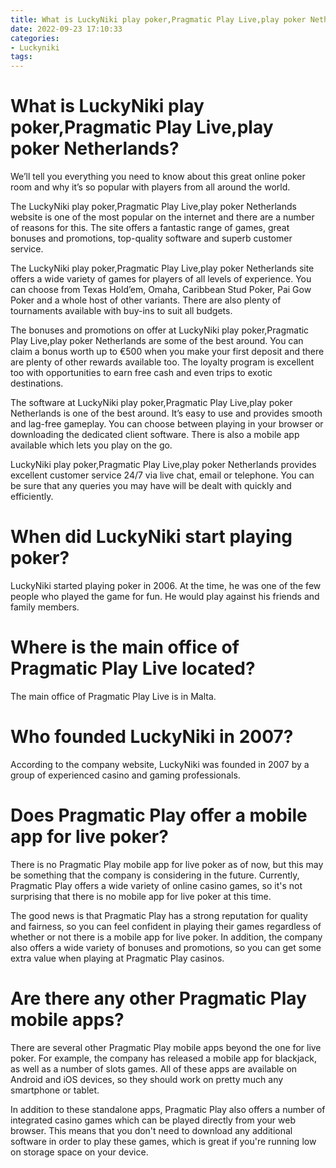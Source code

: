 ```yaml
---
title: What is LuckyNiki play poker,Pragmatic Play Live,play poker Netherlands
date: 2022-09-23 17:10:33
categories:
- Luckyniki
tags:
---
```



#  What is LuckyNiki play poker,Pragmatic Play Live,play poker Netherlands?

We’ll tell you everything you need to know about this great online poker room and why it’s so popular with players from all around the world.

The LuckyNiki play poker,Pragmatic Play Live,play poker Netherlands website is one of the most popular on the internet and there are a number of reasons for this. The site offers a fantastic range of games, great bonuses and promotions, top-quality software and superb customer service.

The LuckyNiki play poker,Pragmatic Play Live,play poker Netherlands site offers a wide variety of games for players of all levels of experience. You can choose from Texas Hold’em, Omaha, Caribbean Stud Poker, Pai Gow Poker and a whole host of other variants. There are also plenty of tournaments available with buy-ins to suit all budgets.

The bonuses and promotions on offer at LuckyNiki play poker,Pragmatic Play Live,play poker Netherlands are some of the best around. You can claim a bonus worth up to €500 when you make your first deposit and there are plenty of other rewards available too. The loyalty program is excellent too with opportunities to earn free cash and even trips to exotic destinations.

The software at LuckyNiki play poker,Pragmatic Play Live,play poker Netherlands is one of the best around. It’s easy to use and provides smooth and lag-free gameplay. You can choose between playing in your browser or downloading the dedicated client software. There is also a mobile app available which lets you play on the go.

LuckyNiki play poker,Pragmatic Play Live,play poker Netherlands provides excellent customer service 24/7 via live chat, email or telephone. You can be sure that any queries you may have will be dealt with quickly and efficiently.

#  When did LuckyNiki start playing poker?

LuckyNiki started playing poker in 2006. At the time, he was one of the few people who played the game for fun. He would play against his friends and family members.

#  Where is the main office of Pragmatic Play Live located?

The main office of Pragmatic Play Live is in Malta.

#  Who founded LuckyNiki in 2007?

According to the company website, LuckyNiki was founded in 2007 by a group of experienced casino and gaming professionals.

#  Does Pragmatic Play offer a mobile app for live poker?

There is no Pragmatic Play mobile app for live poker as of now, but this may be something that the company is considering in the future. Currently, Pragmatic Play offers a wide variety of online casino games, so it's not surprising that there is no mobile app for live poker at this time.

The good news is that Pragmatic Play has a strong reputation for quality and fairness, so you can feel confident in playing their games regardless of whether or not there is a mobile app for live poker. In addition, the company also offers a wide variety of bonuses and promotions, so you can get some extra value when playing at Pragmatic Play casinos.

# Are there any other Pragmatic Play mobile apps?

There are several other Pragmatic Play mobile apps beyond the one for live poker. For example, the company has released a mobile app for blackjack, as well as a number of slots games. All of these apps are available on Android and iOS devices, so they should work on pretty much any smartphone or tablet.

In addition to these standalone apps, Pragmatic Play also offers a number of integrated casino games which can be played directly from your web browser. This means that you don't need to download any additional software in order to play these games, which is great if you're running low on storage space on your device.